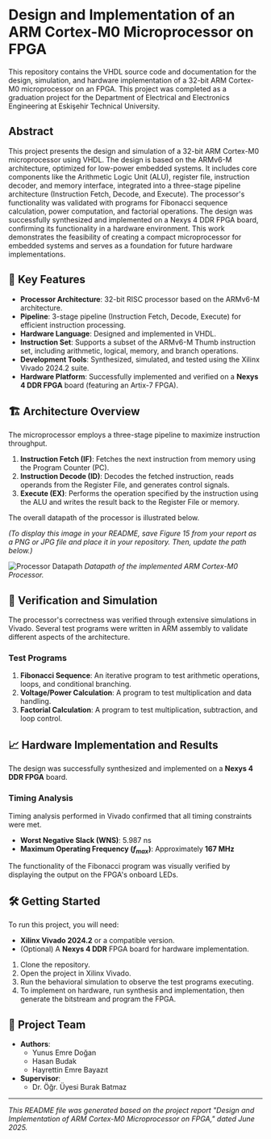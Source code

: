 # Design and Implementation of an ARM Cortex-M0 Microprocessor on FPGA

This repository contains the VHDL source code and documentation for the design, simulation, and hardware implementation of a 32-bit ARM Cortex-M0 microprocessor on an FPGA. This project was completed as a graduation project for the Department of Electrical and Electronics Engineering at Eskişehir Technical University.

## Abstract

This project presents the design and simulation of a 32-bit ARM Cortex-M0 microprocessor using VHDL. The design is based on the ARMv6-M architecture, optimized for low-power embedded systems. It includes core components like the Arithmetic Logic Unit (ALU), register file, instruction decoder, and memory interface, integrated into a three-stage pipeline architecture (Instruction Fetch, Decode, and Execute). The processor's functionality was validated with programs for Fibonacci sequence calculation, power computation, and factorial operations. The design was successfully synthesized and implemented on a Nexys 4 DDR FPGA board, confirming its functionality in a hardware environment. This work demonstrates the feasibility of creating a compact microprocessor for embedded systems and serves as a foundation for future hardware implementations.

## 🚀 Key Features

* **Processor Architecture**: 32-bit RISC processor based on the ARMv6-M architecture.
* **Pipeline**: 3-stage pipeline (Instruction Fetch, Decode, Execute) for efficient instruction processing.
* **Hardware Language**: Designed and implemented in VHDL.
* **Instruction Set**: Supports a subset of the ARMv6-M Thumb instruction set, including arithmetic, logical, memory, and branch operations.
* **Development Tools**: Synthesized, simulated, and tested using the Xilinx Vivado 2024.2 suite.
* **Hardware Platform**: Successfully implemented and verified on a **Nexys 4 DDR FPGA** board (featuring an Artix-7 FPGA).

## 🏗️ Architecture Overview

The microprocessor employs a three-stage pipeline to maximize instruction throughput.
1.  **Instruction Fetch (IF)**: Fetches the next instruction from memory using the Program Counter (PC).
2.  **Instruction Decode (ID)**: Decodes the fetched instruction, reads operands from the Register File, and generates control signals.
3.  **Execute (EX)**: Performs the operation specified by the instruction using the ALU and writes the result back to the Register File or memory.

The overall datapath of the processor is illustrated below.

*(To display this image in your README, save Figure 15 from your report as a PNG or JPG file and place it in your repository. Then, update the path below.)*

![Processor Datapath](path/to/your/image/datapath.png)
*Datapath of the implemented ARM Cortex-M0 Processor.*

## 🔬 Verification and Simulation

The processor's correctness was verified through extensive simulations in Vivado. Several test programs were written in ARM assembly to validate different aspects of the architecture.

### Test Programs
1.  **Fibonacci Sequence**: An iterative program to test arithmetic operations, loops, and conditional branching.
2.  **Voltage/Power Calculation**: A program to test multiplication and data handling.
3.  **Factorial Calculation**: A program to test multiplication, subtraction, and loop control.

## 📈 Hardware Implementation and Results

The design was successfully synthesized and implemented on a **Nexys 4 DDR FPGA** board.

### Timing Analysis
Timing analysis performed in Vivado confirmed that all timing constraints were met.
* **Worst Negative Slack (WNS)**: 5.987 ns
* **Maximum Operating Frequency ($f_{max}$)**: Approximately **167 MHz**

The functionality of the Fibonacci program was visually verified by displaying the output on the FPGA's onboard LEDs.

## 🛠️ Getting Started

To run this project, you will need:
* **Xilinx Vivado 2024.2** or a compatible version.
* (Optional) A **Nexys 4 DDR** FPGA board for hardware implementation.

1.  Clone the repository.
2.  Open the project in Xilinx Vivado.
3.  Run the behavioral simulation to observe the test programs executing.
4.  To implement on hardware, run synthesis and implementation, then generate the bitstream and program the FPGA.

## 👥 Project Team

* **Authors**:
    * Yunus Emre Doğan
    * Hasan Budak
    * Hayrettin Emre Bayazıt
* **Supervisor**:
    * Dr. Öğr. Üyesi Burak Batmaz

---
*This README file was generated based on the project report "Design and Implementation of ARM Cortex-M0 Microprocessor on FPGA," dated June 2025.*
